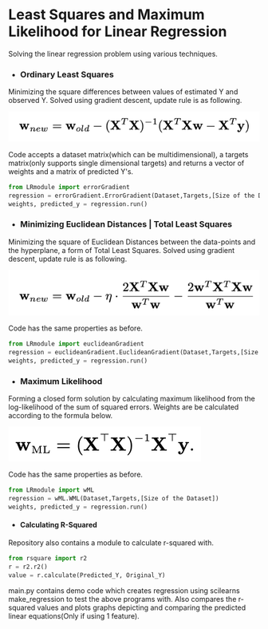# Least Squares and Maximum Likelihood for Linear Regression
Solving the linear regression problem using various techniques.

- ### Ordinary Least Squares 
Minimizing the square differences between values of estimated Y and observed Y. Solved using gradient descent, update rule is as following.

![](img/OLS.png)

Code accepts a dataset matrix(which can be multidimensional), a targets matrix(only supports single dimensional targets) and returns a vector of weights and a matrix of predicted Y's.
```Python
from LRmodule import errorGradient
regression = errorGradient.ErrorGradient(Dataset,Targets,[Size of the Dataset])
weights, predicted_y = regression.run()
```

- ### Minimizing Euclidean Distances | Total Least Squares 
Minimizing the square of Euclidean Distances between the data-points and the hyperplane, a form of Total Least Squares. Solved using gradient descent, update rule is as following.

![](img/EUC.png)

Code has the same properties as before.
```Python
from LRmodule import euclideanGradient
regression = euclideanGradient.EuclideanGradient(Dataset,Targets,[Size of the Dataset])
weights, predicted_y = regression.run()
```

- ### Maximum Likelihood
Forming a closed form solution by calculating maximum likelihood from the log-likelihood of the sum of squared errors. Weights are be calculated according to the formula below.

![](img/WML.png)

Code has the same properties as before.
```Python
from LRmodule import wML
regression = wML.WML(Dataset,Targets,[Size of the Dataset])
weights, predicted_y = regression.run()
```

- #### Calculating R-Squared
Repository also contains a module to calculate r-squared with.
```Python
from rsquare import r2
r = r2.r2()
value = r.calculate(Predicted_Y, Original_Y)
```

main.py contains demo code which creates regression using scilearns make_regression to test the above programs with. Also compares the r-squared values and plots graphs depicting and comparing the predicted linear equations(Only if using 1 feature).